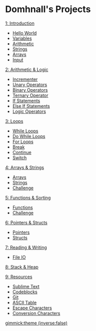 <head>
<script type="text/javascript" src="//ajax.googleapis.com/ajax/libs/jquery/1.9.1/jquery.min.js"></script>
<script type="text/javascript" src="//cdnjs.cloudflare.com/ajax/libs/gist-embed/2.1/gist-embed.min.js"></script>



</head>

# Domhnall's Projects

[1: Introduction]()

  * [Hello World](C1_input_process_output.md#Hello_World!)
  * [Variables](C1_input_process_output.md#Variables)
  * [Arithmetic](C1_input_process_output.md#Arithmetic)
  * [Strings](C1_input_process_output.md#Working_with_Strings)
  * [Arrays](C1_input_process_output.md#Arrays)
  * [Input](C1_input_process_output.md#Input!!)



[2: Arithmetic & Logic]()

  * [Incrementer](C2_arithmetic_logic.md#A_Simple_Incrementer)
  * [Unary Operators](C2_arithmetic_logic.md#Unary_Operators)
  * [Binary Operators](C2_arithmetic_logic.md#Maths_Operators)
  * [Ternary Operator](C2_arithmetic_logic.md#Ternary_Operator)
  * [If Statements](C2_arithmetic_logic.md#If_Statements)
  * [Else If Statements](C2_arithmetic_logic.md#Else_If)
  * [Logic Operators](C2_arithmetic_logic.md#Logic_Operators)


[3: Loops]()

  * [While Loops](C3_loops.md#While_Loops)
  * [Do While Loops](C3_loops.md#Do_While)
  * [For Loops](C3_loops.md#For_Loops)
  * [Break](C3_loops.md#Break)
  * [Continue](C3_loops.md#Continue)
  * [Switch](C3_loops.md#Switch)

[4: Arrays & Strings]()

  * [Arrays](C10_arrays.md)
  * [Strings](C11_strings.md)
  * [Challenge](C11_strings.md#Coding_Challenge)

[5: Functions & Sorting]()

  * [Functions](C12_functions.md)
  * [Challenge](C12_functions.md#Maths)

[6: Pointers & Structs]()

  * [Pointers](C6_pointers.md)
  * [Structs](C8_structs.md)

[7: Reading & Writing]()

  * [File IO](C9_reading_writing.md)

[8: Stack & Heap]()

[9: Resources]()

 * [Sublime Text](sublime.md)
 * [Codeblocks]()
 * [Git]()
 * [ASCII Table](table.html)
 * [Escape Characters]()
 * [Conversion Characters]()

[gimmick:theme (inverse:false)](flatly)



